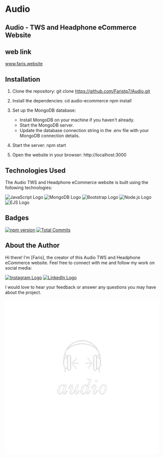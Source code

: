 # Audio
## Audio - TWS and Headphone eCommerce Website

## web link
  www.faris.website

## Installation

1. Clone the repository:
git clone https://github.com/Faristp7/Audio.git

2. Install the dependencies:
cd audio-ecommerce
npm install

3. Set up the MongoDB database:
     - Install MongoDB on your machine if you haven't already.
     - Start the MongoDB server.
     - Update the database connection string in the .env file with your MongoDB connection details.

4. Start the server:
npm start

5. Open the website in your browser:
http://localhost:3000

## Technologies Used

The Audio TWS and Headphone eCommerce website is built using the following technologies:

<div>
<img src="https://upload.wikimedia.org/wikipedia/commons/thumb/6/6a/JavaScript-logo.png/800px-JavaScript-logo.png" alt="JavaScript Logo" height="50" />
<img src="https://w7.pngwing.com/pngs/956/695/png-transparent-mongodb-original-wordmark-logo-icon-thumbnail.png" alt="MongoDB Logo" height="50" />
<img src="https://upload.wikimedia.org/wikipedia/commons/thumb/b/b2/Bootstrap_logo.svg/2560px-Bootstrap_logo.svg.png" alt="Bootstrap Logo" height="50" />
<img src="https://w7.pngwing.com/pngs/452/24/png-transparent-js-logo-node-logos-and-brands-icon.png" alt="Node.js Logo" height="50" />
<img src="https://images.g2crowd.com/uploads/product/image/social_landscape/social_landscape_f9dd821cb48125c63c64b6f5c7552372/ejs.png" alt="EJS Logo" height="50" />
</div>

## Badges

[![npm version](https://img.shields.io/npm/v/package-name.svg)](https://www.npmjs.com/package/package-name)
[![Total Commits](https://img.shields.io/github/commit-activity/y/Faristp7/Audio.svg)](https://github.com/Faristp7/Audio/commits)


## About the Author

Hi there! I'm [Faris], the creator of this Audio TWS and Headphone eCommerce website. Feel free to connect with me and follow my work on social media:

[![Instagram Logo](https://img.shields.io/badge/Instagram-%23E4405F?style=for-the-badge&logo=instagram&logoColor=white)](https://www.instagram.com/faris_tp_/)
[![LinkedIn Logo](https://img.shields.io/badge/LinkedIn-%230077B5?style=for-the-badge&logo=linkedin&logoColor=white)](https://www.linkedin.com/in/faris-tp-3497341b2/)

I would love to hear your feedback or answer any questions you may have about the project.

![Project Logo](assets/img/favIcon.png)
